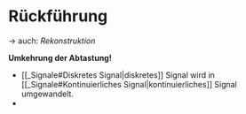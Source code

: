 # Rückführung
-> auch: *Rekonstruktion*

**Umkehrung der Abtastung!**

* [[_Signale#Diskretes Signal|diskretes]] Signal wird in [[_Signale#Kontinuierliches Signal|kontinuierliches]] Signal umgewandelt.
* 